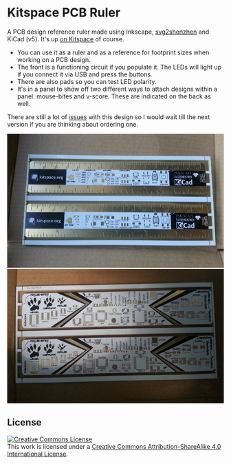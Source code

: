 # Kitspace PCB Ruler

A PCB design reference ruler made using Inkscape, [svg2shenzhen](https://github.com/badgeek/svg2shenzhen/) and KiCad (v5). It's up [on Kitspace](https://kitspace.org/boards/github.com/monostable/ruler/) of course.

- You can use it as a ruler and as a reference for footprint sizes when working on a PCB design.
- The front is a functioning circuit if you populate it. The LEDs will light up if you connect it via USB and press the buttons.
- There are also pads so you can test LED polarity.
- It's in a panel to show off two different ways to attach designs within a panel: mouse-bites and v-score. These are indicated on the back as well.

There are still a lot of [issues](https://github.com/monostable/ruler/issues) with this design so I would wait till the next version if you are thinking about ordering one.

![](front.jpg)
![](back.jpg)

## License

<a rel="license" href="http://creativecommons.org/licenses/by-sa/4.0/"><img alt="Creative Commons License" style="border-width:0" src="https://i.creativecommons.org/l/by-sa/4.0/88x31.png" /></a><br />This work is licensed under a <a rel="license" href="http://creativecommons.org/licenses/by-sa/4.0/">Creative Commons Attribution-ShareAlike 4.0 International License</a>.
